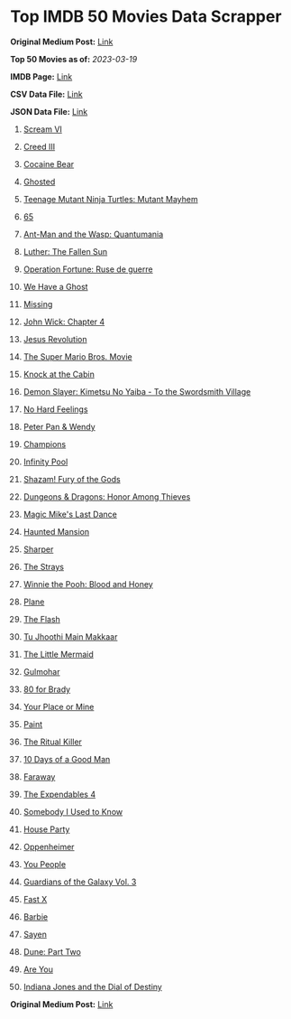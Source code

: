 # Top IMDB 50 Movies Data Scrapper

**Original Medium Post:** [Link](https://medium.com/@nishantsahoo/which-movie-should-i-watch-5c83a3c0f5b1) 

**Top 50 Movies as of:** _2023-03-19_

**IMDB Page:** [Link](http://www.imdb.com/search/title?release_date=2023,2023&title_type=feature)

**CSV Data File:** [Link](/Data/data.csv)

**JSON Data File:** [Link](/Data/data.json)

1. [Scream VI](https://www.imdb.com/title/tt17663992/?ref_=adv_li_tt)

2. [Creed III](https://www.imdb.com/title/tt11145118/?ref_=adv_li_tt)

3. [Cocaine Bear](https://www.imdb.com/title/tt14209916/?ref_=adv_li_tt)

4. [Ghosted](https://www.imdb.com/title/tt15326988/?ref_=adv_li_tt)

5. [Teenage Mutant Ninja Turtles: Mutant Mayhem](https://www.imdb.com/title/tt8589698/?ref_=adv_li_tt)

6. [65](https://www.imdb.com/title/tt12261776/?ref_=adv_li_tt)

7. [Ant-Man and the Wasp: Quantumania](https://www.imdb.com/title/tt10954600/?ref_=adv_li_tt)

8. [Luther: The Fallen Sun](https://www.imdb.com/title/tt3155298/?ref_=adv_li_tt)

9. [Operation Fortune: Ruse de guerre](https://www.imdb.com/title/tt7985704/?ref_=adv_li_tt)

10. [We Have a Ghost](https://www.imdb.com/title/tt7798604/?ref_=adv_li_tt)

11. [Missing](https://www.imdb.com/title/tt10855768/?ref_=adv_li_tt)

12. [John Wick: Chapter 4](https://www.imdb.com/title/tt10366206/?ref_=adv_li_tt)

13. [Jesus Revolution](https://www.imdb.com/title/tt10098448/?ref_=adv_li_tt)

14. [The Super Mario Bros. Movie](https://www.imdb.com/title/tt6718170/?ref_=adv_li_tt)

15. [Knock at the Cabin](https://www.imdb.com/title/tt15679400/?ref_=adv_li_tt)

16. [Demon Slayer: Kimetsu No Yaiba - To the Swordsmith Village](https://www.imdb.com/title/tt26537229/?ref_=adv_li_tt)

17. [No Hard Feelings](https://www.imdb.com/title/tt15671028/?ref_=adv_li_tt)

18. [Peter Pan & Wendy](https://www.imdb.com/title/tt5635026/?ref_=adv_li_tt)

19. [Champions](https://www.imdb.com/title/tt15339570/?ref_=adv_li_tt)

20. [Infinity Pool](https://www.imdb.com/title/tt10365998/?ref_=adv_li_tt)

21. [Shazam! Fury of the Gods](https://www.imdb.com/title/tt10151854/?ref_=adv_li_tt)

22. [Dungeons & Dragons: Honor Among Thieves](https://www.imdb.com/title/tt2906216/?ref_=adv_li_tt)

23. [Magic Mike's Last Dance](https://www.imdb.com/title/tt16280138/?ref_=adv_li_tt)

24. [Haunted Mansion](https://www.imdb.com/title/tt1695843/?ref_=adv_li_tt)

25. [Sharper](https://www.imdb.com/title/tt12573454/?ref_=adv_li_tt)

26. [The Strays](https://www.imdb.com/title/tt16437278/?ref_=adv_li_tt)

27. [Winnie the Pooh: Blood and Honey](https://www.imdb.com/title/tt19623240/?ref_=adv_li_tt)

28. [Plane](https://www.imdb.com/title/tt5884796/?ref_=adv_li_tt)

29. [The Flash](https://www.imdb.com/title/tt0439572/?ref_=adv_li_tt)

30. [Tu Jhoothi Main Makkaar](https://www.imdb.com/title/tt8672856/?ref_=adv_li_tt)

31. [The Little Mermaid](https://www.imdb.com/title/tt5971474/?ref_=adv_li_tt)

32. [Gulmohar](https://www.imdb.com/title/tt18951176/?ref_=adv_li_tt)

33. [80 for Brady](https://www.imdb.com/title/tt18079362/?ref_=adv_li_tt)

34. [Your Place or Mine](https://www.imdb.com/title/tt12823454/?ref_=adv_li_tt)

35. [Paint](https://www.imdb.com/title/tt14472156/?ref_=adv_li_tt)

36. [The Ritual Killer](https://www.imdb.com/title/tt13141250/?ref_=adv_li_tt)

37. [10 Days of a Good Man](https://www.imdb.com/title/tt23334464/?ref_=adv_li_tt)

38. [Faraway](https://www.imdb.com/title/tt18747542/?ref_=adv_li_tt)

39. [The Expendables 4](https://www.imdb.com/title/tt3291150/?ref_=adv_li_tt)

40. [Somebody I Used to Know](https://www.imdb.com/title/tt15333984/?ref_=adv_li_tt)

41. [House Party](https://www.imdb.com/title/tt8005118/?ref_=adv_li_tt)

42. [Oppenheimer](https://www.imdb.com/title/tt15398776/?ref_=adv_li_tt)

43. [You People](https://www.imdb.com/title/tt14826022/?ref_=adv_li_tt)

44. [Guardians of the Galaxy Vol. 3](https://www.imdb.com/title/tt6791350/?ref_=adv_li_tt)

45. [Fast X](https://www.imdb.com/title/tt5433140/?ref_=adv_li_tt)

46. [Barbie](https://www.imdb.com/title/tt1517268/?ref_=adv_li_tt)

47. [Sayen](https://www.imdb.com/title/tt19869024/?ref_=adv_li_tt)

48. [Dune: Part Two](https://www.imdb.com/title/tt15239678/?ref_=adv_li_tt)

49. [Are You](https://www.imdb.com/title/tt14463514/?ref_=adv_li_tt)

50. [Indiana Jones and the Dial of Destiny](https://www.imdb.com/title/tt1462764/?ref_=adv_li_tt)

**Original Medium Post:** [Link](https://medium.com/@nishantsahoo/which-movie-should-i-watch-5c83a3c0f5b1) 
